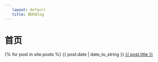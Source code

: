 ```yaml
---
　　layout: default
　　title: 我的Blog
---
```

# 首页
{% for post in site.posts %}
{{ post.date | date_to_string }} <a href="{{ site.baseurl }}{{ post.url }}">{{ post.title }}
